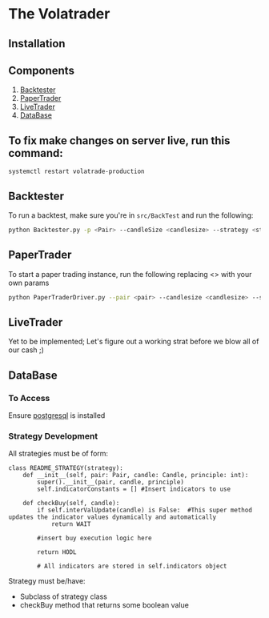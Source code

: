 # The Volatrader


## Installation

## Components
1. [Backtester](#Backtester)
2. [PaperTrader](#PaperTrader)
3. [LiveTrader](#LiveTrader)
4. [DataBase](#DataBase)


## To fix make changes on server live, run this command:
`systemctl restart volatrade-production`

## Backtester
To run a backtest, make sure you're in `src/BackTest` and run the following:
```bash
python Backtester.py -p <Pair> --candleSize <candlesize> --strategy <strategy> -sl <stoploss percentage> -tp <take profit percentage> --principle <principle> --readFromDatabase <optional; false> --outputGraph True -t <timet to backtest on>
```

## PaperTrader
To start a paper trading instance, run the following replacing <> with your own params
```bash
python PaperTraderDriver.py --pair <pair> --candlesize <candlesize> --strategy <strat> -sl <stoploss> -tp <takeprofit> -pr <principle>   
```

## LiveTrader
Yet to be implemented; Let's figure out a working strat before we blow all of our cash ;)


## DataBase
### To Access
Ensure [postgresql](https://www.postgresql.org/download/) is installed


### Strategy Development 

 All strategies must be of form: 
```
class README_STRATEGY(strategy):
    def __init__(self, pair: Pair, candle: Candle, principle: int):
        super().__init__(pair, candle, principle)
        self.indicatorConstants = [] #Insert indicators to use 

    def checkBuy(self, candle):
        if self.interValUpdate(candle) is False:  #This super method updates the indicator values dynamically and automatically 
            return WAIT 
        
        #insert buy execution logic here 
    
        return HODL 
    
        # All indicators are stored in self.indicators object
```
Strategy must be/have:
* Subclass of strategy class
* checkBuy method that returns some boolean value 
